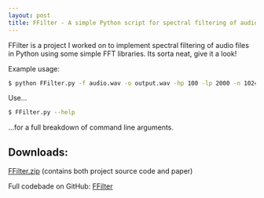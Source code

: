 ```yaml
---
layout: post
title: FFilter - A simple Python script for spectral filtering of audio files
---
```


FFilter is a project I worked on to implement spectral filtering of audio files in Python using some simple FFT libraries. Its sorta neat, give it a look! 

Example usage: 

``` bash
$ python FFilter.py -f audio.wav -o output.wav -hp 100 -lp 2000 -n 1024 
```

Use...

``` bash
$ FFilter.py --help 
```

...for a full breakdown of command line arguments.

Downloads: 
---

[FFilter.zip](http://dl.dropbox.com/u/3030733/FFilter.zip) (contains both project source code and paper) 


Full codebade on GitHub: 
[FFilter](https://github.com/sethhochberg/FFilter)